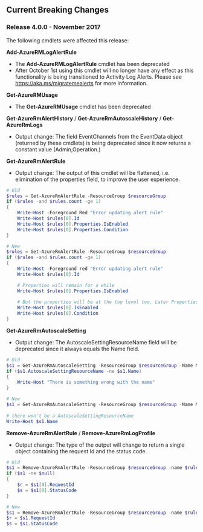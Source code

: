 <!--
    Please leave this section at the top of the breaking change documentation.

    New breaking changes should go under the section titled "Current Breaking Changes", and should adhere to the following format:

    ## Current Breaking Changes

    ## Release X.0.0

    The following cmdlets were affected this release:

    **Cmdlet 1**
    - Description of what has changed

    ```powershell
    # Old
    # Sample of how the cmdlet was previously called

    # New
    # Sample of how the cmdlet should now be called
    ```

    Note: the above sections follow the template found in the link below: 

    https://github.com/Azure/azure-powershell/blob/dev/documentation/breaking-changes/breaking-change-template.md
-->

## Current Breaking Changes

### Release 4.0.0 - November 2017

The following cmdlets were affected this release:

**Add-AzureRMLogAlertRule**
- The **Add-AzureRMLogAlertRule** cmdlet has been deprecated
- After October 1st using this cmdlet will no longer have any effect as this functionality is being transitioned to Activity Log Alerts. Please see https://aka.ms/migratemealerts for more information.

**Get-AzureRMUsage**
- The **Get-AzureRMUsage** cmdlet has been deprecated

**Get-AzureRmAlertHistory** / **Get-AzureRmAutoscaleHistory** / **Get-AzureRmLogs**
- Output change: The field EventChannels from the EventData object (returned by these cmdlets) is being deprecated since it now returns a constant value (Admin,Operation.)

**Get-AzureRmAlertRule**
- Output change: The output of this cmdlet will be flattened, i.e. elimination of the properties field, to improve the user experience.

```powershell
# Old
$rules = Get-AzureRmAlertRule -ResourceGroup $resourceGroup
if ($rules -and $rules.count -ge 1)
{
	Write-Host -Foreground Red "Error updating alert rule"
	Write-Host $rules[0].Id
	Write-Host $rules[0].Properties.IsEnabled
	Write-Host $rules[0].Properties.Condition
}

# New
$rules = Get-AzureRmAlertRule -ResourceGroup $resourceGroup
if ($rules -and $rules.count -ge 1)
{
	Write-Host -Foreground red "Error updating alert rule"
	Write-Host $rules[0].Id

	# Properties will remain for a while
	Write-Host $rules[0].Properties.IsEnabled
      
	# But the properties will be at the top level too. Later Properties will be removed
	Write-Host $rules[0].IsEnabled
	Write-Host $rules[0].Condition
}
```

**Get-AzureRmAutoscaleSetting**
- Output change: The AutoscaleSettingResourceName field will be deprecated since it always equals the Name field.

```powershell
# Old
$s1 = Get-AzureRmAutoscaleSetting -ResourceGroup $resourceGroup -Name MySetting
if ($s1.AutoscaleSettingResourceName -ne $s1.Name)
{
	Write-Host "There is something wrong with the name"
}

# New
$s1 = Get-AzureRmAutoscaleSetting -ResourceGroup $resourceGroup -Name MySetting
    
# there won't be a AutoscaleSettingResourceName
Write-Host $s1.Name    
```

**Remove-AzureRmAlertRule** / **Remove-AzureRmLogProfile**
- Output change: The type of the output will change to return a single object containing the request Id and the status code.

```powershell
# Old
$s1 = Remove-AzureRmAlertRule -ResourceGroup $resourceGroup -name $ruleName
if ($s1 -ne $null)
{
	$r = $s1[0].RequestId
	$s = $s1[0].StatusCode
}

# New
$s1 = Remove-AzureRmAlertRule -ResourceGroup $resourceGroup -name $ruleName
$r = $s1.RequestId
$s = $s1.StatusCode
```
